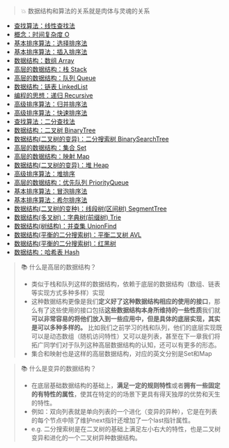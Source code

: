 

> :boom:  数据结构和算法的关系就是肉体与灵魂的关系

* [查找算法：线性查找法](img/image_2022-02-22-17-03-14.png)
* [概念：时间复杂度 O](时间复杂度.md)
* [基本排序算法：选择排序法](img/image_2022-02-23-11-18-53.png)
* [基本排序算法：插入排序法](img/image_2022-02-24-10-38-44.png)
* [数据结构：数组 Array](img/image_2022-02-24-09-31-55.png)
* [高层的数据结构：栈 Stack](img/image_2022-02-24-14-03-57.png)
* [高层的数据结构：队列 Queue](img/image_2022-02-24-15-41-57.png)
* [数据结构：链表 LinkedList](链表_2022_02_25.md)
* [编程的思想：递归 Recursive](递归_2022_02_25.md)
* [高级排序算法：归并排序法](归并排序法_2022_02_25.md)
* [高级排序算法：快速排序法](快速排序法_2022_03_08.md)
* [查找算法：二分查找法](二分查找法_2022_03_13.md)
* [数据结构：二叉树 BinaryTree](二叉树_2022_03_16.md)
* [数据结构(二叉树的变异)：二分搜索树 BinarySearchTree](二分搜索树_2022_03_15.md) 
* [高层的数据结构：集合 Set](集合_2022_03_17.md)
* [高层的数据结构：映射 Map](映射_2022_03_17.md)
* [数据结构(二叉树的变异)：堆 Heap](堆_2022_03_19.md)
* [高级排序算法：堆排序](堆_2022_03_21.md)
* [高层的数据结构：优先队列 PriorityQueue](优先队列_2022_03_19.md)
* [基本排序算法：冒泡排序法](冒泡排序法_2022_03_20.md)
* [基本排序算法：希尔排序法](希尔排序法_2022_03_20.md)
* [数据结构(二叉树的变种)：线段树(区间树) SegmentTree](线段树_2022_03_21.md)
* [数据结构(多叉树)：字典树(前缀树) Trie](trie_2022_03_22.md)
* [数据结构(树结构)：并查集 UnionFind](并查集_2022_03_23.md)
* [数据结构(平衡的二分搜索树)：平衡二叉树 AVL](平衡树_2022_03_23.md)
* [数据结构(平衡的二分搜索树)：红黑树](红黑树_2022_03_23.md)
* [数据结构：哈希表 Hash](哈希表_2022_03_25.md)



> :books: 什么是高层的数据结构？
> * 类似于栈和队列这样的数据结构，依赖于底层的数据结构（数组、链表等实现方式多种多样）实现
> * 这种数据结构更像是我们**定义好了这种数据结构相应的使用的接口**，那么有了这些使用的接口包括**这些数据结构本身所维持的一些性质**我们就**可以非常容易的将他们放入到一些应用中，但是具体的底层实现，其实是可以多种多样的。** 比如我们之前学习的栈和队列，他们的底层实现既可以是动态数组（随机访问特性）又可以是列表，甚至在下一章我们将拓广同学们对于队列这种高层数据结构的认知，还可以有更多的形态。
> * 集合和映射也是这样的高层数据结构，对应的英文分别是Set和Map



> :books: 什么是变异的数据结构？
> * 在底层基础数据结构的基础上，**满足一定的规则特性**或者**拥有一些固定的有特性的属性**，使其在特定的的场景下更具有得天独厚的优势和天生的特性。
> * 例如：双向列表就是单向列表的一个进化（变异的异种），它是在列表的每个节点中除了维护next指针还增加了一个last指针属性。
> * e.g. 二分搜索树是在二叉树的基础上满足左小右大的特性，也是二叉树变异和进化的一个二叉树异种数据结构。




























































